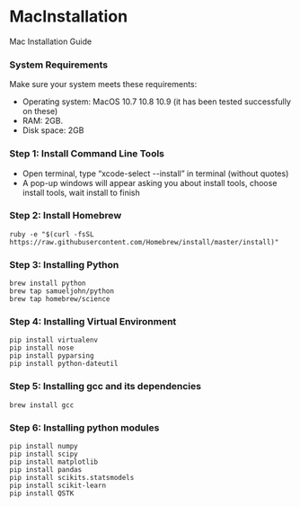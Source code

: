 # MacInstallation
Mac Installation Guide

### System Requirements
Make sure your system meets these requirements:
  - Operating system: MacOS 10.7 10.8 10.9 (it has been tested successfully on these)
  - RAM: 2GB.
  - Disk space: 2GB

### Step 1: Install Command Line Tools
  - Open terminal, type “xcode-select --install” in terminal (without quotes)
  - A pop-up windows will appear asking you about install tools, choose install tools, wait install to finish

### Step 2: Install Homebrew

  ```
  ruby -e "$(curl -fsSL https://raw.githubusercontent.com/Homebrew/install/master/install)"
  ```

### Step 3: Installing Python
    
  ```
  brew install python
  brew tap samueljohn/python
  brew tap homebrew/science
  ```
  
### Step 4: Installing Virtual Environment

  ```
  pip install virtualenv
  pip install nose
  pip install pyparsing
  pip install python-dateutil
  ```

### Step 5: Installing gcc and its dependencies

  ```
  brew install gcc
  ```

### Step 6: Installing python modules

  ```
  pip install numpy
  pip install scipy
  pip install matplotlib
  pip install pandas
  pip install scikits.statsmodels
  pip install scikit-learn
  pip install QSTK
  ```
